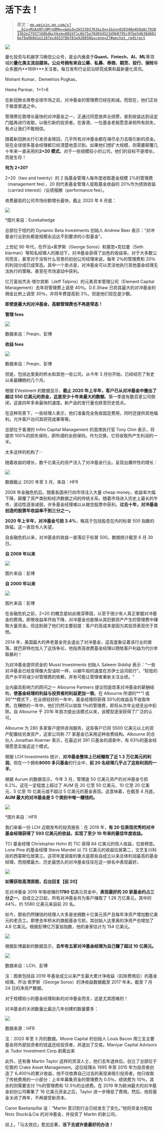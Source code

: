 # 活下去！

> 原文：[`mp.weixin.qq.com/s?__biz=MzAxNTc0Mjg0Mg==&mid=2653303763&idx=1&sn=020348e4b9a8c79103362e27937168b4&chksm=802df1c6b75a78d03d523d9b8795c9fbe5d638d6016ef0a9b8d1e1107ecdd33f8bf83a928050&scene=27#wechat_redirect`](http://mp.weixin.qq.com/s?__biz=MzAxNTc0Mjg0Mg==&mid=2653303763&idx=1&sn=020348e4b9a8c79103362e27937168b4&chksm=802df1c6b75a78d03d523d9b8795c9fbe5d638d6016ef0a9b8d1e1107ecdd33f8bf83a928050&scene=27#wechat_redirect)

![](img/52530653e2ddbe651074f55a77bb8d3c.png)

量化投资与机器学习微信公众号，是业内垂直于**Quant、Fintech、AI、ML**等领域的**量化类主流自媒体。**公众号拥有来自**公募、私募、券商、期货、投行、保险**等众多圈内**18W+**关注者。每日发布行业前沿研究成果和最新量化资讯。

Nishant Kumar、Demetrios Pogkas、

Hema Parmar、1+1=6

在新冠肺炎席卷全球市场之前，对冲基金的管理费已经在削减。而现在，他们正处于极度衰退之中。

管理费伦敦增长最快的对冲基金之一，正通过同意放弃业绩费，直到收益达到设定门槛再进行收取，以吸引新的投资者。在香港，一位基金老板愿意承担所有损失，有点让我们不敢相信。

随着新冠肺炎行引发资金赎回，几乎所有对冲基金都在竭尽全力去吸引新的资金。现在全球很多基金经理都已经清楚地意识到，如果他们想扩大规模，则需要颠覆几十年来一直采用的**2+20 模式**。对于一些规模较小的公司，他们的目标不是增长，而是生存！

**何为 2+20?**

2+20（two and twenty）的 2 指基金管理人每年度收取基金规模 2%的管理费（management fee），20 则代表基金管理人提取基金收益的 20%作为绩效收益（carried interest）/业绩报酬（performance fee）。

收费最低的公司市场份额增长最快，截止 2020 年 6 月底：

![](img/679bb8e8ba2db7e7cacafa5dbbf58dce.png)

*图片来自：Eurekahedge

总部位于纽约的 Dynamic Beta Investments 创始人 Andrew Beer 表示：“对冲基金行业到处都是规模永远达不到要求的小型基金”。

上世纪 90 年代，在乔治•索罗斯（George Soros）和塞思•克拉曼（Seth klarman）等知名经理人的推动下，对冲基金获得了出色的收益率。对于大多数公司而言，甚至对于没有什么背景的初创公司经理来说，每年 2％的管理费和 20％的利润分成已成常态。其中一个卖点是，对冲基金可以灵活地执行其他基金经理无法执行的策略，甚至在市场波动中获利。

亿万富翁杰夫·塔尔宾斯（Jeff Talpins）的元素资本管理公司（Element Capital Management）去年将管理费上调至 40％。D.E.Shaw 已将其最大的对冲基金的佣金比例上调至 30％，并将年费提高到 3%。但是他们现在是少数。

**即使是最大的对冲基金，高额管理费也不再是常态！**

**管理 fees**

![](img/79f10b5442fe80cb383174a3c4cd7b8c.png)

数据来自：Preqin、彭博

**收益 fees**

![](img/e518296b0ebc886d60960aad53366ae4.png)

数据来自：Preqin、彭博

但是，包括达里奥的桥水和其他一些公司，从今年 3 月份开始，已经经历了有史以来最糟糕的几个月。

根据 EVestment 的数据显示，**截止 2020 年上半年，客户已从对冲基金中撤出了超过 550 亿美元的资金，这是至少十年来最大的数额**。第一季度有数百家公司倒闭，这是四年多来最快的速度。新产品的发行量也跌至历史低点。

在这种背景下，一些经理人表示，他们准备完全免收固定费用，同时还提供其他福利。允许客户访问其研究成果等等。

总部位于香港的 Infini Capital Management 的首席执行官 Tony Chin 表示，将提供 100%的损失保险，即所谓的全损保险。作为交换，它将收取所产生利润的一半。 

太多这样的机构了···

随着收益的增长，数千亿美元的资产流入了对冲基金行业。呈现出爆炸性的增长：

![](img/675eff3f29164ec5cb55315ec2e04870.png)

数据截止 2020 年至 3 月，来自：HFR

2008 年金融危机后。随着各国央行向市场注入大量 cheap money，收益率大幅下降，颠覆了资产类别和经济数据之间的传统关系。随着市场进入历史上最长的牛市，波动性逐渐减弱，许多基金经理难以从做空股票中获利。**过去十年，对冲基金创造的股票年收益率不到三分之一。**

**2020 年上半年，对冲基金亏损 3.4%**，略高于包括股息在内的标普 500 指数的跌幅，这一表现令人失望。

自金融危机以来，对冲基金的收益一直落后于标普 500。数据统计截至 6 月 30 日。

**自 2008 年以来**

![](img/cf5c44dba9b4319a3ddb1944f949102c.png)

图片来自：彭博 

**自 2000 年以来**

![](img/a59e43f45b2376f6f737406a26e2fd84.png)

图片来自：彭博 

在金融危机之前，2+20 的概念是如此根深蒂固，以至于很少有人真正掌握对冲基金的费用。即使收益率开始下降，对冲基金也能够从其巨额资产产生的管理费中赚取大量资金。但这削弱了他们的主要前提：客户的高成本是因为其投资表现优于其他。

2014 年，美国最大的养老基金完全退出了对冲基金，这高度象征着该行业的衰落。就巴菲特也加入了这场争论，他指责高收费基金经理以牺牲客户利益为代价牟取暴利！

为对冲基金提供资金的 Musst Investments 创始人 Saleem Siddiqi 表示：“一些对冲基金已经变得像大型油轮一样，以蜗牛般的速度在苏伊士运河航行”。“较低的资产水平将减少对管理费的依赖，并有可能让管理者重新关注业绩。"

业内最具影响力的顾问之一 Albourne Partners 提议彻底改革对冲基金的薪酬结构，**使基金经理的利益与投资者的利益更加一致**。在 Albourne 所谓的**“1 或 30”**模式下，在业绩较好的一年中，基金经理将获得 30%的收益且不收取年费。在糟糕的一年中，他们仍然可以收取 1％的管理费，即将从次年业绩支出中扣除。自 Albourne 于 2016 年首次提出该模式以来，该模型逐渐获得了广泛的认可。

Albourne 为 280 多家客户提供咨询服务，这些客户已将 5500 亿美元以上的资产配置给另类资产，这家公司称 77 家基金已采用这种收费结构。Albourne 的合伙人 Jonathan Koerner 表示，在最近对 391 只基金的调查中，有 63％的基金经理愿意实施这这个模式。

根据 LCH Investments 统计，**对冲基金整体上已经赚取了近 1.3 万亿美元的利润**。但在一个拥有**8000 多只基金**的行业中，**前 20 名经理几乎占了这些利润的一半**。

根据 Aurum 的数据显示，今年 3 月，管理逾 50 亿美元资产的对冲基金亏损 6.2%。这在一定程度上超过了 AUM 在 20 亿至 50 亿美元、10 亿至 20 亿美元、5 亿至 10 亿美元或不超过 5 亿美元的基金表现。这意味着，在截至 4 月底，**AUM 最大的对冲基金是 5 个类别中唯一赚钱的。**

![](img/b5e0098597dc56c6127ae195e7adb170.png)

*图片来自：HFR

我们来看一份 LCH 近期发布的投资报告：在 2019 年，**有 20 位表现优秀的对冲基金经理获得了 593 亿美元的收益，实现了至少 10 年来的最佳年度收益。**

TCI 基金经理 Christopher Hohn 的 TIC 获得 84 亿美元的惊人收益，位居榜首。Lone Pine 的基金经理 Steve Mandel 以 73 亿美元的收益位居第二，文艺复兴科技的西蒙斯位居第三。这项年度调查的重点是那些自成立以来总体利润最高的基金经理，而规模最大、历史最悠久的对冲基金往往在这一排名中表现最好。 

![](img/80f92fa1879287ad38972900813f980e.png)

**如需获取****高清原图****，****后台回复****【前 20】**

在对冲基金 2019 年吸收赚的**1780 亿**美元资金中，**表现最好的 20 家基金约占三分之一**。自成立之日起，所有对冲基金共为客户赚取了 1.28 万亿美元，其中的 44%，约 5580 亿美元来自前 20 名。

如今，那些仍然赚钱的经理人大多是坐拥数十亿美元资产且每年净资产增加数亿美元的老员工。即使去年桥水的旗舰基金亏损，其创始人达里奥的净资产也增加了 4.8 亿美元。根据彭博亿万富翁指数，他的身家估计为 154 亿美元。

![](img/73a8e50469974f789e747d2196d919ff.png)

根据彭博最新的数据显示，**去年有五家对冲基金经理为自己赚了超过 10 亿美元。**

![](img/e7dee5cbd242ce6ebc59bb72b2d98adc.png)

数据来自：LCH、彭博

注：图表包括自 2019 年基金成立以来产生最大累计净收益（扣除费用后）的基金经理。乔治·索罗斯（George Soros）的净收益数据截至 2017 年末。截至 7 月 24 日的净资产数据。

对于规模较小的基金经理和新的对冲基金而言，这是尤其困难的！

对冲基金的关闭数量比最近几年创建的数量要多：

![](img/a8698c11665bd4408e1c92be4eb5c9a8.png)

数据来源：HFR

注：2020 年至 3 月的数据。Moore Capital 的创始人 Louis Bacon 用三支主要基金将外部投资者的钱返还给投资者，并退出了交易。Maniyar Capital Advisors 从 Tudor Investment Corp.剥离出来

此外，还有像 Martin Taylor 这样的资深人士，他们去年退休后，创立了总部位于伦敦的 Crake Asset Management。这位经理从 1995 年至 2015 年为投资者创造了 6,400％的累计收益，他不仅依靠自己过去的表现来吸引投资者。他只收取了传统费用的一小部分：上半年募集资金的管理费为 0.5％，绩效费为 10％，其余的则需要支付 1％的管理费和 12.5％的业绩费。在 2019 年为欧洲最大的对冲基金初创公司筹集了 16 亿美元资金之后，Taylor 进一步降低了费用。然后，他将基金关闭了两年，不再接受新资本。

Caron Bastianpillai 说：“Martin 意识到行业已经发生了变化。”他将资金分配给 Notz Stucki＆Cie 的对冲基金，并投资了 Martin 的新公司。

综上，「马太效应」愈加显著，**活下去或许是最好的办法！**